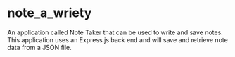 # note_a_wriety
An application called Note Taker that can be used to write and save notes. This application uses an Express.js back end and will save and retrieve note data from a JSON file.
